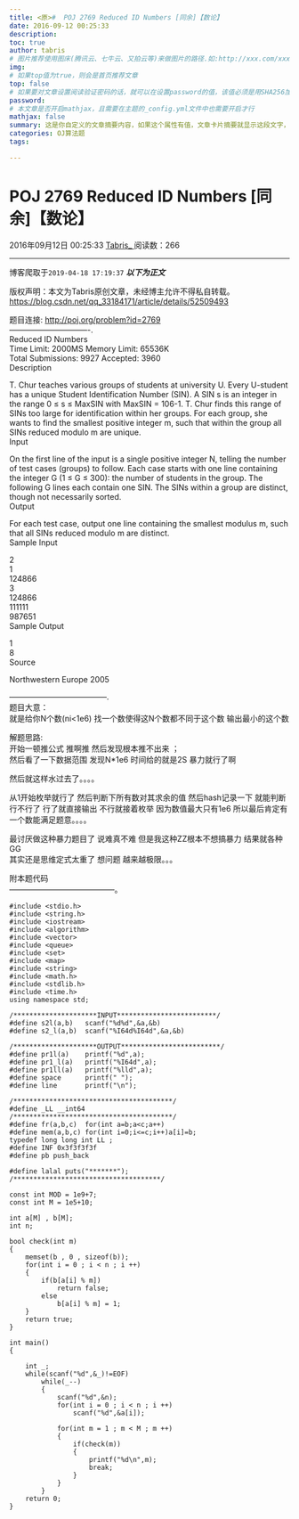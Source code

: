 ```yaml
---
title: <原>#  POJ 2769 Reduced ID Numbers [同余]【数论】
date: 2016-09-12 00:25:33
description:
toc: true
author: tabris
# 图片推荐使用图床(腾讯云、七牛云、又拍云等)来做图片的路径.如:http://xxx.com/xxx.jpg
img: 
# 如果top值为true，则会是首页推荐文章
top: false
# 如果要对文章设置阅读验证密码的话，就可以在设置password的值，该值必须是用SHA256加密后的密码，防止被他人识破
password: 
# 本文章是否开启mathjax，且需要在主题的_config.yml文件中也需要开启才行
mathjax: false
summary: 这是你自定义的文章摘要内容，如果这个属性有值，文章卡片摘要就显示这段文字，否则程序会自动截取文章的部分内容作为摘要
categories: OJ算法题
tags:

---
```





#  POJ 2769 Reduced ID Numbers [同余]【数论】

2016年09月12日 00:25:33  [ Tabris_ ](https://me.csdn.net/qq_33184171) 阅读数：266


--- 
 博客爬取于`2019-04-18 17:19:37`
***以下为正文***

版权声明：本文为Tabris原创文章，未经博主允许不得私自转载。
https://blog.csdn.net/qq_33184171/article/details/52509493

题目连接: [ http://poj.org/problem?id=2769 ](http://poj.org/problem?id=2769)  
——————————-.  
Reduced ID Numbers  
Time Limit: 2000MS Memory Limit: 65536K  
Total Submissions: 9927 Accepted: 3960  
Description

T. Chur teaches various groups of students at university U. Every U-student
has a unique Student Identification Number (SIN). A SIN s is an integer in the
range 0 ≤ s ≤ MaxSIN with MaxSIN = 106-1. T. Chur finds this range of SINs too
large for identification within her groups. For each group, she wants to find
the smallest positive integer m, such that within the group all SINs reduced
modulo m are unique.  
Input

On the first line of the input is a single positive integer N, telling the
number of test cases (groups) to follow. Each case starts with one line
containing the integer G (1 ≤ G ≤ 300): the number of students in the group.
The following G lines each contain one SIN. The SINs within a group are
distinct, though not necessarily sorted.  
Output

For each test case, output one line containing the smallest modulus m, such
that all SINs reduced modulo m are distinct.  
Sample Input

2  
1  
124866  
3  
124866  
111111  
987651  
Sample Output

1  
8  
Source

Northwestern Europe 2005

————————————–.  
题目大意：  
就是给你N个数(ni<1e6) 找一个数使得这N个数都不同于这个数 输出最小的这个数

解题思路:  
开始一顿推公式 推啊推 然后发现根本推不出来 ；  
然后看了一下数据范围 发现N*1e6 时间给的就是2S 暴力就行了啊

然后就这样水过去了。。。。

从1开始枚举就行了 然后判断下所有数对其求余的值 然后hash记录一下 就能判断行不行了 行了就直接输出 不行就接着枚举 因为数值最大只有1e6
所以最后肯定有一个数能满足题意。。。。

最讨厌做这种暴力题目了 说难真不难 但是我这种ZZ根本不想搞暴力 结果就各种GG  
其实还是思维定式太重了 想问题 越来越极限。。。

附本题代码  
—————————————–。

    
    
    #include <stdio.h>
    #include <string.h>
    #include <iostream>
    #include <algorithm>
    #include <vector>
    #include <queue>
    #include <set>
    #include <map>
    #include <string>
    #include <math.h>
    #include <stdlib.h>
    #include <time.h>
    using namespace std;
    
    /*********************INPUT*************************/
    #define s2l(a,b)   scanf("%d%d",&a,&b)
    #define s2_l(a,b)  scanf("%I64d%I64d",&a,&b)
    
    /*********************OUTPUT*************************/
    #define pr1l(a)    printf("%d",a);
    #define pr1_l(a)   printf("%I64d",a);
    #define pr1ll(a)   printf("%lld",a);
    #define space      printf(" ");
    #define line       printf("\n");
    
    /****************************************/
    #define _LL __int64
    /****************************************/
    #define fr(a,b,c)  for(int a=b;a<c;a++)
    #define mem(a,b,c) for(int i=0;i<=c;i++)a[i]=b;
    typedef long long int LL ;
    #define INF 0x3f3f3f3f
    #define pb push_back
    
    #define lalal puts("*******");
    /*************************************/
    
    const int MOD = 1e9+7;
    const int M = 1e5+10;
    
    int a[M] , b[M];
    int n;
    
    bool check(int m)
    {
        memset(b , 0 , sizeof(b));
        for(int i = 0 ; i < n ; i ++)
        {
            if(b[a[i] % m])
                return false;
            else
                b[a[i] % m] = 1;
        }
        return true;
    }
    
    int main()
    {
    
        int _;
        while(scanf("%d",&_)!=EOF)
            while(_--)
            {
                scanf("%d",&n);
                for(int i = 0 ; i < n ; i ++)
                    scanf("%d",&a[i]);
    
                for(int m = 1 ; m < M ; m ++)
                {
                    if(check(m))
                    {
                        printf("%d\n",m);
                        break;
                    }
                }
            }
        return 0;
    }
    

